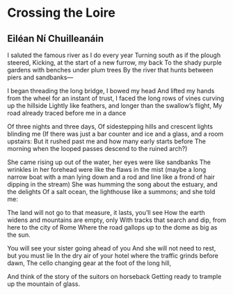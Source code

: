 # Crossing the Loire
## Eiléan Ní Chuilleanáin
I saluted the famous river as I do every year
Turning south as if the plough steered,
Kicking, at the start of a new furrow, my back
To the shady purple gardens with benches under plum trees
By the river that hunts between piers and sandbanks—

I began threading the long bridge, I bowed my head
And lifted my hands from the wheel for an instant of trust,
I faced the long rows of vines curving up the hillside
Lightly like feathers, and longer than the swallow’s flight,
My road already traced before me in a dance

Of three nights and three days,
Of sidestepping hills and crescent lights blinding me
(If there was just a bar counter and ice and a glass, and a room upstairs:
But it rushed past me and how many early starts before
The morning when the looped passes descend to the ruined arch?)

She came rising up out of the water, her eyes were like sandbanks
The wrinkles in her forehead were like the flaws in the mist
(maybe a long narrow boat with a man lying down
and a rod and line like a frond of hair dipping in the stream)
She was humming the song about the estuary, and the delights
Of a salt ocean, the lighthouse like a summons; and she told me:

The land will not go to that measure, it lasts, you’ll see
How the earth widens and mountains are empty, only
With tracks that search and dip, from here to the city of Rome
Where the road gallops up to the dome as big as the sun.

You will see your sister going ahead of you
And she will not need to rest, but you must lie
In the dry air of your hotel where the traffic grinds before dawn,
The cello changing gear at the foot of the long hill,

And think of the story of the suitors on horseback
Getting ready to trample up the mountain of glass.